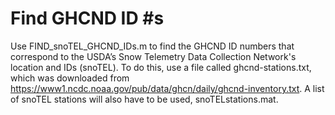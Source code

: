 # Find GHCND ID #s 

Use FIND_snoTEL_GHCND_IDs.m to find the GHCND ID numbers that correspond to the USDA’s Snow Telemetry Data Collection Network's location and IDs (snoTEL). To do this, use a file called ghcnd-stations.txt, which was downloaded from https://www1.ncdc.noaa.gov/pub/data/ghcn/daily/ghcnd-inventory.txt. A list of snoTEL stations will also have to be used, snoTELstations.mat. 



